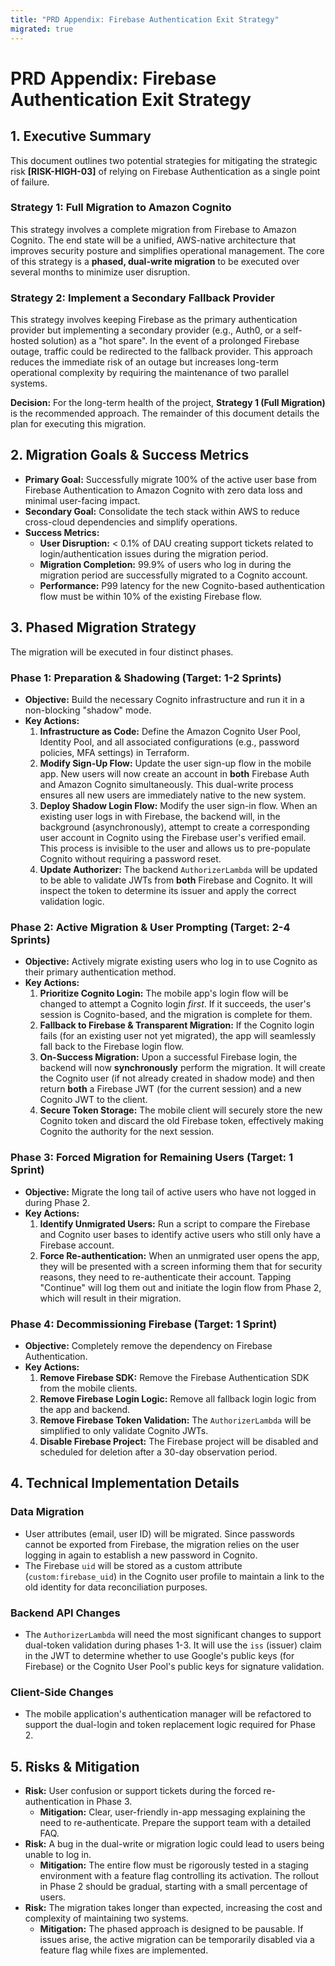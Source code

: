 ```yaml
---
title: "PRD Appendix: Firebase Authentication Exit Strategy"
migrated: true
---
```

# PRD Appendix: Firebase Authentication Exit Strategy

## 1. Executive Summary

This document outlines two potential strategies for mitigating the strategic risk **[RISK-HIGH-03]** of relying on Firebase Authentication as a single point of failure.

### Strategy 1: Full Migration to Amazon Cognito
This strategy involves a complete migration from Firebase to Amazon Cognito. The end state will be a unified, AWS-native architecture that improves security posture and simplifies operational management. The core of this strategy is a **phased, dual-write migration** to be executed over several months to minimize user disruption.

### Strategy 2: Implement a Secondary Fallback Provider
This strategy involves keeping Firebase as the primary authentication provider but implementing a secondary provider (e.g., Auth0, or a self-hosted solution) as a "hot spare". In the event of a prolonged Firebase outage, traffic could be redirected to the fallback provider. This approach reduces the immediate risk of an outage but increases long-term operational complexity by requiring the maintenance of two parallel systems.

**Decision:** For the long-term health of the project, **Strategy 1 (Full Migration)** is the recommended approach. The remainder of this document details the plan for executing this migration.

## 2. Migration Goals & Success Metrics

*   **Primary Goal:** Successfully migrate 100% of the active user base from Firebase Authentication to Amazon Cognito with zero data loss and minimal user-facing impact.
*   **Secondary Goal:** Consolidate the tech stack within AWS to reduce cross-cloud dependencies and simplify operations.
*   **Success Metrics:**
    *   **User Disruption:** < 0.1% of DAU creating support tickets related to login/authentication issues during the migration period.
    *   **Migration Completion:** 99.9% of users who log in during the migration period are successfully migrated to a Cognito account.
    *   **Performance:** P99 latency for the new Cognito-based authentication flow must be within 10% of the existing Firebase flow.

## 3. Phased Migration Strategy

The migration will be executed in four distinct phases.

### Phase 1: Preparation & Shadowing (Target: 1-2 Sprints)

*   **Objective:** Build the necessary Cognito infrastructure and run it in a non-blocking "shadow" mode.
*   **Key Actions:**
    1.  **Infrastructure as Code:** Define the Amazon Cognito User Pool, Identity Pool, and all associated configurations (e.g., password policies, MFA settings) in Terraform.
    2.  **Modify Sign-Up Flow:** Update the user sign-up flow in the mobile app. New users will now create an account in **both** Firebase Auth and Amazon Cognito simultaneously. This dual-write process ensures all new users are immediately native to the new system.
    3.  **Deploy Shadow Login Flow:** Modify the user sign-in flow. When an existing user logs in with Firebase, the backend will, in the background (asynchronously), attempt to create a corresponding user account in Cognito using the Firebase user's verified email. This process is invisible to the user and allows us to pre-populate Cognito without requiring a password reset.
    4.  **Update Authorizer:** The backend `AuthorizerLambda` will be updated to be able to validate JWTs from **both** Firebase and Cognito. It will inspect the token to determine its issuer and apply the correct validation logic.

### Phase 2: Active Migration & User Prompting (Target: 2-4 Sprints)

*   **Objective:** Actively migrate existing users who log in to use Cognito as their primary authentication method.
*   **Key Actions:**
    1.  **Prioritize Cognito Login:** The mobile app's login flow will be changed to attempt a Cognito login *first*. If it succeeds, the user's session is Cognito-based, and the migration is complete for them.
    2.  **Fallback to Firebase & Transparent Migration:** If the Cognito login fails (for an existing user not yet migrated), the app will seamlessly fall back to the Firebase login flow.
    3.  **On-Success Migration:** Upon a successful Firebase login, the backend will now **synchronously** perform the migration. It will create the Cognito user (if not already created in shadow mode) and then return **both** a Firebase JWT (for the current session) and a new Cognito JWT to the client.
    4.  **Secure Token Storage:** The mobile client will securely store the new Cognito token and discard the old Firebase token, effectively making Cognito the authority for the next session.

### Phase 3: Forced Migration for Remaining Users (Target: 1 Sprint)

*   **Objective:** Migrate the long tail of active users who have not logged in during Phase 2.
*   **Key Actions:**
    1.  **Identify Unmigrated Users:** Run a script to compare the Firebase and Cognito user bases to identify active users who still only have a Firebase account.
    2.  **Force Re-authentication:** When an unmigrated user opens the app, they will be presented with a screen informing them that for security reasons, they need to re-authenticate their account. Tapping "Continue" will log them out and initiate the login flow from Phase 2, which will result in their migration.

### Phase 4: Decommissioning Firebase (Target: 1 Sprint)

*   **Objective:** Completely remove the dependency on Firebase Authentication.
*   **Key Actions:**
    1.  **Remove Firebase SDK:** Remove the Firebase Authentication SDK from the mobile clients.
    2.  **Remove Firebase Login Logic:** Remove all fallback login logic from the app and backend.
    3.  **Remove Firebase Token Validation:** The `AuthorizerLambda` will be simplified to only validate Cognito JWTs.
    4.  **Disable Firebase Project:** The Firebase project will be disabled and scheduled for deletion after a 30-day observation period.

## 4. Technical Implementation Details

### Data Migration
*   User attributes (email, user ID) will be migrated. Since passwords cannot be exported from Firebase, the migration relies on the user logging in again to establish a new password in Cognito.
*   The Firebase `uid` will be stored as a custom attribute (`custom:firebase_uid`) in the Cognito user profile to maintain a link to the old identity for data reconciliation purposes.

### Backend API Changes
*   The `AuthorizerLambda` will need the most significant changes to support dual-token validation during phases 1-3. It will use the `iss` (issuer) claim in the JWT to determine whether to use Google's public keys (for Firebase) or the Cognito User Pool's public keys for signature validation.

### Client-Side Changes
*   The mobile application's authentication manager will be refactored to support the dual-login and token replacement logic required for Phase 2.

## 5. Risks & Mitigation

*   **Risk:** User confusion or support tickets during the forced re-authentication in Phase 3.
    *   **Mitigation:** Clear, user-friendly in-app messaging explaining the need to re-authenticate. Prepare the support team with a detailed FAQ.
*   **Risk:** A bug in the dual-write or migration logic could lead to users being unable to log in.
    *   **Mitigation:** The entire flow must be rigorously tested in a staging environment with a feature flag controlling its activation. The rollout in Phase 2 should be gradual, starting with a small percentage of users.
*   **Risk:** The migration takes longer than expected, increasing the cost and complexity of maintaining two systems.
    *   **Mitigation:** The phased approach is designed to be pausable. If issues arise, the active migration can be temporarily disabled via a feature flag while fixes are implemented.
